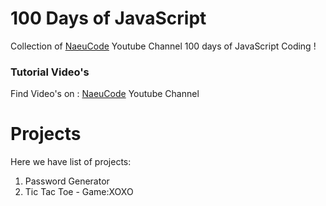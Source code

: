 
# 100 Days of JavaScript

Collection of <a href="https://youtube.com/#NaeuCode" target="_blank">NaeuCode</a> Youtube Channel 100 days of JavaScript Coding !

### Tutorial Video's

Find Video's on : <a href="https://youtube.com/@Neaucode" target="_blank">NaeuCode</a> Youtube Channel

# Projects

Here we have list of projects:

1.  Password Generator
2.  Tic Tac Toe - Game:XOXO
